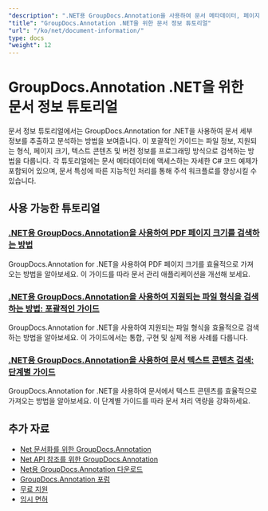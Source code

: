 ```yaml
---
"description": ".NET용 GroupDocs.Annotation을 사용하여 문서 메타데이터, 페이지 정보 및 문서 속성에 액세스하는 방법에 대한 전체 자습서입니다."
"title": "GroupDocs.Annotation .NET을 위한 문서 정보 튜토리얼"
"url": "/ko/net/document-information/"
type: docs
"weight": 12
---
```


# GroupDocs.Annotation .NET을 위한 문서 정보 튜토리얼

문서 정보 튜토리얼에서는 GroupDocs.Annotation for .NET을 사용하여 문서 세부 정보를 추출하고 분석하는 방법을 보여줍니다. 이 포괄적인 가이드는 파일 정보, 지원되는 형식, 페이지 크기, 텍스트 콘텐츠 및 버전 정보를 프로그래밍 방식으로 검색하는 방법을 다룹니다. 각 튜토리얼에는 문서 메타데이터에 액세스하는 자세한 C# 코드 예제가 포함되어 있으며, 문서 특성에 따른 지능적인 처리를 통해 주석 워크플로를 향상시킬 수 있습니다.

## 사용 가능한 튜토리얼

### [.NET용 GroupDocs.Annotation을 사용하여 PDF 페이지 크기를 검색하는 방법](./groupdocs-annotation-net-retrieve-pdf-page-dimensions/)
GroupDocs.Annotation for .NET을 사용하여 PDF 페이지 크기를 효율적으로 가져오는 방법을 알아보세요. 이 가이드를 따라 문서 관리 애플리케이션을 개선해 보세요.

### [.NET용 GroupDocs.Annotation을 사용하여 지원되는 파일 형식을 검색하는 방법: 포괄적인 가이드](./retrieve-supported-file-formats-groupdocs-annotation-net/)
GroupDocs.Annotation for .NET을 사용하여 지원되는 파일 형식을 효율적으로 검색하는 방법을 알아보세요. 이 가이드에서는 통합, 구현 및 실제 적용 사례를 다룹니다.

### [.NET용 GroupDocs.Annotation을 사용하여 문서 텍스트 콘텐츠 검색: 단계별 가이드](./retrieve-text-content-groupdocs-annotation-net/)
GroupDocs.Annotation for .NET을 사용하여 문서에서 텍스트 콘텐츠를 효율적으로 가져오는 방법을 알아보세요. 이 단계별 가이드를 따라 문서 처리 역량을 강화하세요.

## 추가 자료

- [Net 문서화를 위한 GroupDocs.Annotation](https://docs.groupdocs.com/annotation/net/)
- [Net API 참조를 위한 GroupDocs.Annotation](https://reference.groupdocs.com/annotation/net/)
- [Net용 GroupDocs.Annotation 다운로드](https://releases.groupdocs.com/annotation/net/)
- [GroupDocs.Annotation 포럼](https://forum.groupdocs.com/c/annotation)
- [무료 지원](https://forum.groupdocs.com/)
- [임시 면허](https://purchase.groupdocs.com/temporary-license/)